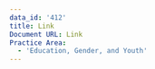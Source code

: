 ```yaml
---
data_id: '412'
title: Link
Document URL: Link
Practice Area:
  - 'Education, Gender, and Youth'
---
```

